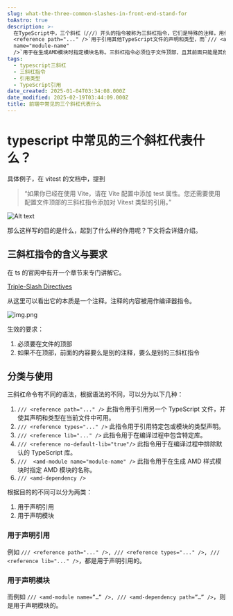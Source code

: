 ```yaml
---
slug: what-the-three-common-slashes-in-front-end-stand-for
toAstro: true
description: >-
  在TypeScript中，三个斜杠（///）开头的指令被称为三斜杠指令，它们是特殊的注释，用作编译器指令。这些指令主要用于文件间的类型引用和模块声明。例如，`///
  <reference path="..." />`用于引用其他TypeScript文件的声明和类型，而`/// <amd-module
  name="module-name"
  />`用于在生成AMD模块时指定模块名称。三斜杠指令必须位于文件顶部，且其前面只能是其他注释或指令。这些指令帮助确保类型安全和编译时正确处理依赖关系。
tags:
  - typescript三斜杠
  - 三斜杠指令
  - 引用类型
  - TypeScript引用
date_created: 2025-01-04T03:34:08.000Z
date_modified: 2025-02-19T03:44:09.000Z
title: 前端中常见的三个斜杠代表什么
---
```


# typescript 中常见的三个斜杠代表什么？

具体例子，在 vitest 的文档中，提到

> “如果你已经在使用 Vite，请在 Vite 配置中添加 test 属性。您还需要使用配置文件顶部的三斜杠指令添加对 Vitest 类型的引用。”

![Alt text](<https://pictures.kazoottt.top/2024/07/20240720-tsimage.png>)

那么这样写的目的是什么，起到了什么样的作用呢？下文将会详细介绍。

## 三斜杠指令的含义与要求

在 ts 的官网中有开一个章节来专门讲解它。

[Triple-Slash Directives](<https://www.typescriptlang.org/docs/handbook/triple-slash-directives.html>)

从这里可以看出它的本质是一个注释。注释的内容被用作编译器指令。

![img.png](<https://pictures.kazoottt.top/2024/07/20240720-img.png>)

生效的要求：

1. 必须要在文件的顶部
2. 如果不在顶部，前面的内容要么是别的注释，要么是别的三斜杠指令

## 分类与使用

三斜杠命令有不同的语法，根据语法的不同，可以分为以下几种：

1. `/// <reference path="..." />` 此指令用于引用另一个 TypeScript 文件，并使其声明和类型在当前文件中可用。
2. `/// <reference types="..." />` 此指令用于引用特定包或模块的类型声明。
3. `/// <reference lib="..." />` 此指令用于在编译过程中包含特定库。
4. `/// <reference no-default-lib="true"/>` 此指令用于在编译过程中排除默认的 TypeScript 库。
5. `///  <amd-module name="module-name" />` 此指令用于在生成 AMD 样式模块时指定 AMD 模块的名称。
6. `/// <amd-dependency />`

根据目的的不同可以分为两类：

1. 用于声明引用
2. 用于声明模块

### 用于声明引用

例如 `/// <reference path="..." />, /// <reference types="..." />, /// <reference lib="..." />`，都是用于声明引用的。

### 用于声明模块

而例如 `/// <amd-module name=”…” />, /// <amd-dependency path=”…” />`，则是用于声明模块的。
